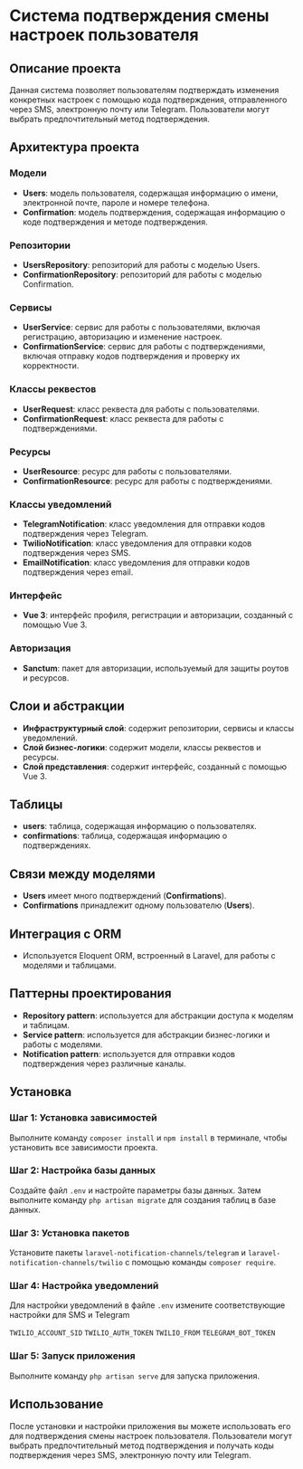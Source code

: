 # Система подтверждения смены настроек пользователя

## Описание проекта

Данная система позволяет пользователям подтверждать изменения конкретных настроек с помощью кода подтверждения, отправленного через SMS, электронную почту или Telegram. Пользователи могут выбрать предпочтительный метод подтверждения.

## Архитектура проекта

### Модели

* **Users**: модель пользователя, содержащая информацию о имени, электронной почте, пароле и номере телефона.
* **Confirmation**: модель подтверждения, содержащая информацию о коде подтверждения и методе подтверждения.

### Репозитории

* **UsersRepository**: репозиторий для работы с моделью Users.
* **ConfirmationRepository**: репозиторий для работы с моделью Confirmation.

### Сервисы

* **UserService**: сервис для работы с пользователями, включая регистрацию, авторизацию и изменение настроек.
* **ConfirmationService**: сервис для работы с подтверждениями, включая отправку кодов подтверждения и проверку их корректности.

### Классы реквестов

* **UserRequest**: класс реквеста для работы с пользователями.
* **ConfirmationRequest**: класс реквеста для работы с подтверждениями.

### Ресурсы

* **UserResource**: ресурс для работы с пользователями.
* **ConfirmationResource**: ресурс для работы с подтверждениями.

### Классы уведомлений

* **TelegramNotification**: класс уведомления для отправки кодов подтверждения через Telegram.
* **TwilioNotification**: класс уведомления для отправки кодов подтверждения через SMS.
* **EmailNotification**: класс уведомления для отправки кодов подтверждения через email.

### Интерфейс

* **Vue 3**: интерфейс профиля, регистрации и авторизации, созданный с помощью Vue 3.

### Авторизация

* **Sanctum**: пакет для авторизации, используемый для защиты роутов и ресурсов.

## Слои и абстракции

* **Инфраструктурный слой**: содержит репозитории, сервисы и классы уведомлений.
* **Слой бизнес-логики**: содержит модели, классы реквестов и ресурсы.
* **Слой представления**: содержит интерфейс, созданный с помощью Vue 3.

## Таблицы

* **users**: таблица, содержащая информацию о пользователях.
* **confirmations**: таблица, содержащая информацию о подтверждениях.

## Связи между моделями

* **Users** имеет много подтверждений (**Confirmations**).
* **Confirmations** принадлежит одному пользователю (**Users**).

## Интеграция с ORM

* Используется Eloquent ORM, встроенный в Laravel, для работы с моделями и таблицами.

## Паттерны проектирования

* **Repository pattern**: используется для абстракции доступа к моделям и таблицам.
* **Service pattern**: используется для абстракции бизнес-логики и работы с моделями.
* **Notification pattern**: используется для отправки кодов подтверждения через различные каналы.

## Установка

### Шаг 1: Установка зависимостей

Выполните команду `composer install` и `npm install` в терминале, чтобы установить все зависимости проекта.

### Шаг 2: Настройка базы данных

Создайте файл `.env` и настройте параметры базы данных. Затем выполните команду `php artisan migrate` для создания таблиц в базе данных.

### Шаг 3: Установка пакетов

Установите пакеты `laravel-notification-channels/telegram` и `laravel-notification-channels/twilio` с помощью команды `composer require`.

### Шаг 4: Настройка уведомлений

Для настройки уведомлений в файле `.env` измените соответствующие настройки для SMS и Telegram

`TWILIO_ACCOUNT_SID`
`TWILIO_AUTH_TOKEN`
`TWILIO_FROM`
`TELEGRAM_BOT_TOKEN`

### Шаг 5: Запуск приложения

Выполните команду `php artisan serve` для запуска приложения.

## Использование

После установки и настройки приложения вы можете использовать его для подтверждения смены настроек пользователя. Пользователи могут выбрать предпочтительный метод подтверждения и получать коды подтверждения через SMS, электронную почту или Telegram.
